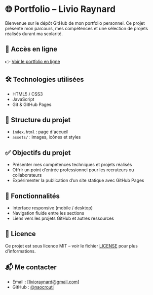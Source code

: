 # 🌐 Portfolio – Livio Raynard

Bienvenue sur le dépôt GitHub de mon portfolio personnel.
Ce projet présente mon parcours, mes compétences et une sélection de projets réalisés durant ma scolarité.

## 🔗 Accès en ligne

👉 [Voir le portfolio en ligne](https://naocrouti.github.io/portfolio/)

## 🛠️ Technologies utilisées

- HTML5 / CSS3
- JavaScript
- Git & GitHub Pages

## 📁 Structure du projet

- `index.html` : page d'accueil
- `assets/` : images, icônes et styles

## ✅ Objectifs du projet

- Présenter mes compétences techniques et projets réalisés
- Offrir un point d’entrée professionnel pour les recruteurs ou collaborateurs
- Expérimenter la publication d’un site statique avec GitHub Pages

## 📌 Fonctionnalités

- Interface responsive (mobile / desktop)
- Navigation fluide entre les sections
- Liens vers les projets GitHub et autres ressources

## 📄 Licence

Ce projet est sous licence MIT – voir le fichier [LICENSE](./LICENSE) pour plus d’informations.

## 📬 Me contacter

- Email : [livioraynard@gmail.com]
- GitHub : [@naocrouti](https://github.com/naocrouti)
